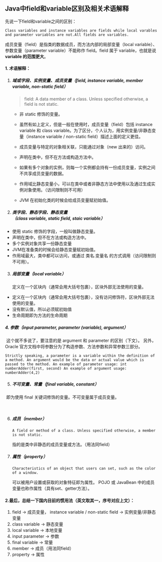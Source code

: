 ## Java中field和variable区别及相关术语解释

先说一下field和variable之间的区别：

```
Class variables and instance variables are fields while local varables and parameter variables are not.All fields are variables.
```

成员变量（field）是指类的数据成员，而方法内部的局部变量（local variable）、参数变量（parameter variable）不能称作 field。field 属于 variable，也就是说 **variable 的范围更大**。



#### 1. 术语解释：

1. ##### **域或字段、实例变量、成员变量**（field, instance variable, member variable, non-static field）

   > field: A data member of a class. Unless specified otherwise, a field is not static.

   - 非 static 修饰的变量。

   - 虽然有如上定义，但是一般在使用时，成员变量（field）包括 instance variable 和 class variable。为了区分，个人认为，用实例变量/非静态变量（instance variable / non-static field）描述上面的定义更佳。

   - 成员变量与特定的对象相关联，只能通过对象（new 出来的）访问。

   - 声明在类中，但不在方法或构造方法中。

   - 如果有多个对象的实例，则每一个实例都会持有一份成员变量，实例之间不共享成员变量的数据。

   - 作用域比静态变量小，可以在类中或者非静态方法中使用以及通过生成实例对象使用。（访问限制则不可用）

   - JVM 在初始化类的时候会给成员变量赋初始值。

     

2. ##### **类字段、静态字段、静态变量**（class variable, static field, staic variable）

- 使用 static 修饰的字段，一般叫做静态变量。
- 声明在类中，但不在方法或构造方法中。
- 多个实例对象共享一份静态变量
- JVM在准备类的时候会给静态变量赋初始值。
- 作用域最大，类中都可以访问，或通过 类名.变量名 的方式调用（访问限制则不可用）。



3. ##### **局部变量**（local variable）
   
   定义在一个区块内（通常会用大括号包裹），区块外部无法使用的变量。

- 定义在一个区块内（通常会用大括号包裹），没有访问修饰符，区块外部无法使用的变量。
- 没有默认值，所以必须赋初始值
- 生命周期即为方法的生命周期



##### 	4. **参数**（input parameter, parameter (variable), argument）

​		这个就不多说了，要注意的是 argument 和 parameter 的区别（下文）。
​	另外，Oracle 官方文档中将参数分为了构造参数、方法参数和异常参数三部分。

```
Strictly speaking, a parameter is a variable within the definition of a method. An argument would be the data or actual value which is passed to the method. An example of parameter usage: int numberAdder(first, second) An example of argument usage: numberAdder(4,2)
```



5. ##### **不可变量、常量**（final variable, constant）

​		即为使用 final 关键词修饰的变量。不可变量属于成员变量。

​	

 6. ##### **成员**（member）

    ```
    A field or method of a class. Unless specified otherwise, a member is not static.
    ```

    指的是类中非静态的成员变量或方法。（用法同field）



7. ##### **属性**（property）

   ```
   Characteristics of an object that users can set, such as the color of a window.
   ```

   可以被用户设置或获取的对象特征即为属性。
   POJO 或 JavaBean 中的成员变量也称作属性（具有set、getter方法）。
   
   

#### 2.**最后，总结一下国内目前的惯用法**（英文取其一，序号对应上文）：

1. field -> 成员变量， instance variable / non-static field -> 实例变量/非静态变量
2. class variable -> 静态变量
3. local variable -> 本地变量
4. input parameter -> 参数
5. final variable -> 常量
6. member -> 成员（用法同field）
7. property -> 属性
